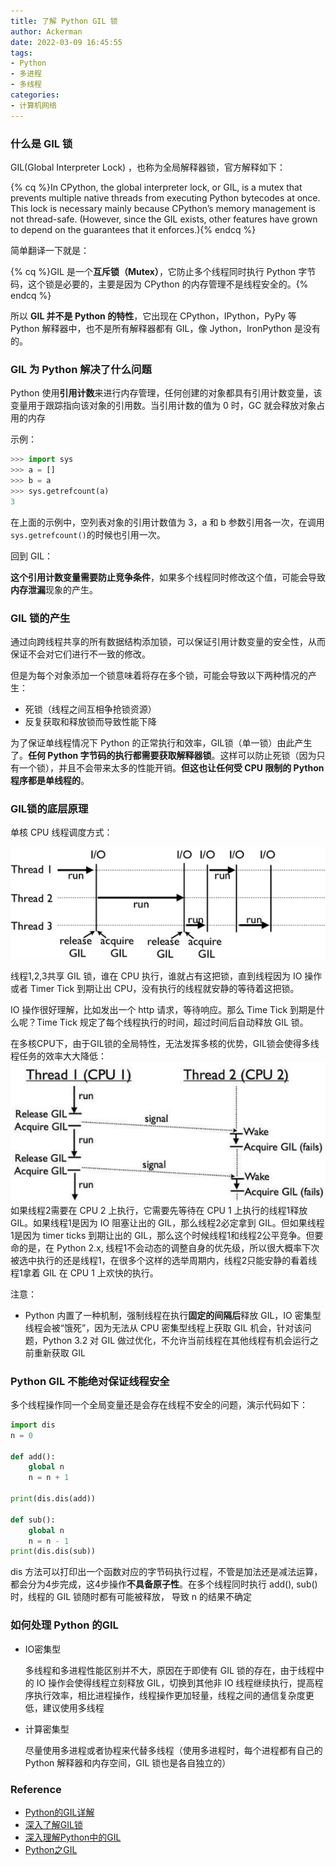 ```yaml
---
title: 了解 Python GIL 锁
author: Ackerman
date: 2022-03-09 16:45:55
tags:
- Python
- 多进程
- 多线程
categories:
- 计算机网络
---
```


### 什么是 GIL 锁

GIL(Global Interpreter Lock) ，也称为全局解释器锁，官方解释如下：

{% cq %}In CPython, the global interpreter lock, or GIL, is a mutex that prevents multiple native threads from executing Python bytecodes at once. This lock is necessary mainly because CPython’s memory management is not thread-safe. (However, since the GIL exists, other features have grown to depend on the guarantees that it enforces.){% endcq %}

简单翻译一下就是：

{% cq %}GIL 是一个**互斥锁（Mutex）**，它防止多个线程同时执行 Python 字节码，这个锁是必要的，主要是因为 CPython 的内存管理不是线程安全的。{% endcq %}

所以 **GIL 并不是 Python 的特性**，它出现在 CPython，IPython，PyPy 等 Python 解释器中，也不是所有解释器都有 GIL，像 Jython，IronPython 是没有的。

<!-- more -->

### GIL 为 Python 解决了什么问题

Python 使用**引用计数**来进行内存管理，任何创建的对象都具有引用计数变量，该变量用于跟踪指向该对象的引用数。当引用计数的值为 0 时，GC 就会释放对象占用的内存

示例：

```python
>>> import sys
>>> a = []
>>> b = a
>>> sys.getrefcount(a)
3
```

在上面的示例中，空列表对象的引用计数值为 3，a 和 b 参数引用各一次，在调用`sys.getrefcount()`的时候也引用一次。

回到 GIL：

**这个引用计数变量需要防止竞争条件**，如果多个线程同时修改这个值，可能会导致**内存泄漏**现象的产生。



### GIL 锁的产生

通过向跨线程共享的所有数据结构添加锁，可以保证引用计数变量的安全性，从而保证不会对它们进行不一致的修改。

但是为每个对象添加一个锁意味着将存在多个锁，可能会导致以下两种情况的产生：

- 死锁（线程之间互相争抢锁资源）
- 反复获取和释放锁而导致性能下降

为了保证单线程情况下 Python 的正常执行和效率，GIL锁（单一锁）由此产生了。**任何 Python 字节码的执行都需要获取解释器锁**。这样可以防止死锁（因为只有一个锁），并且不会带来太多的性能开销。**但这也让任何受 CPU 限制的 Python 程序都是单线程的**。



### GIL锁的底层原理

单核 CPU 线程调度方式：

[![img](python-gil/1868812-20210423133123603-647801523.jpg)](https://img2020.cnblogs.com/blog/1868812/202104/1868812-20210423133123603-647801523.jpg)

线程1,2,3共享 GIL 锁，谁在 CPU 执行，谁就占有这把锁，直到线程因为 IO 操作或者 Timer Tick 到期让出 CPU，没有执行的线程就安静的等待着这把锁。

IO 操作很好理解，比如发出一个 http 请求，等待响应。那么 Time Tick 到期是什么呢？Time Tick 规定了每个线程执行的时间，超过时间后自动释放 GIL 锁。



在多核CPU下，由于GIL锁的全局特性，无法发挥多核的优势，GIL锁会使得多线程任务的效率大大降低：
![img](python-gil/v2-de0f7eefb6b3bece0d354fb782f4b564_1440w-16468376422475.jpg)
如果线程2需要在 CPU 2 上执行，它需要先等待在 CPU 1 上执行的线程1释放GIL。如果线程1是因为 IO 阻塞让出的 GIL，那么线程2必定拿到 GIL。但如果线程1是因为 timer ticks 到期让出的 GIL，那么这个时候线程1和线程2公平竞争。但要命的是，在 Python 2.x, 线程1不会动态的调整自身的优先级，所以很大概率下次被选中执行的还是线程1，在很多个这样的选举周期内，线程2只能安静的看着线程1拿着 GIL 在 CPU 1 上欢快的执行。

注意：

- Python 内置了一种机制，强制线程在执行**固定的间隔后**释放 GIL，IO 密集型线程会被“饿死”，因为无法从 CPU 密集型线程上获取 GIL 机会，针对该问题，Python 3.2 对 GIL 做过优化，不允许当前线程在其他线程有机会运行之前重新获取 GIL



### Python  GIL 不能绝对保证线程安全

多个线程操作同一个全局变量还是会存在线程不安全的问题，演示代码如下：

```python
import dis
n = 0

def add():
    global n
    n = n + 1

print(dis.dis(add))

def sub():
    global n
    n = n - 1
print(dis.dis(sub))
```

dis 方法可以打印出一个函数对应的字节码执行过程，不管是加法还是减法运算，都会分为4步完成，这4步操作**不具备原子性**。在多个线程同时执行 add(), sub() 时，线程的 GIL 锁随时都有可能被释放， 导致 n 的结果不确定



### 如何处理 Python 的GIL

- IO密集型

  多线程和多进程性能区别并不大，原因在于即使有 GIL 锁的存在，由于线程中的 IO 操作会使得线程立刻释放 GIL，切换到其他非 IO 线程继续执行，提高程序执行效率，相比进程操作，线程操作更加轻量，线程之间的通信复杂度更低，建议使用多线程

- 计算密集型

  尽量使用多进程或者协程来代替多线程（使用多进程时，每个进程都有自己的 Python 解释器和内存空间，GIL 锁也是各自独立的）

  

### Reference

- [Python的GIL详解](https://blog.nowcoder.net/n/f6999765005349b3b47ab8e8921dc898)
- [深入了解GIL锁](https://www.cnblogs.com/jiakecong/p/14693491.html)
- [深入理解Python中的GIL](https://zhuanlan.zhihu.com/p/75780308)
- [Python之GIL](https://www.jianshu.com/p/dbc3f3ceb5a7)
